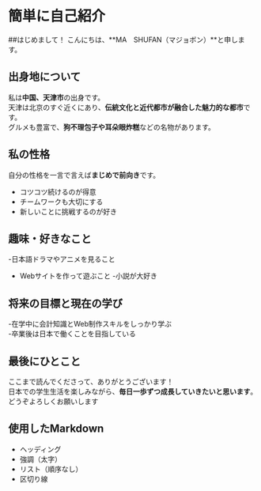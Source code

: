 # 簡単に自己紹介
##はじめまして！
こんにちは、**MA　SHUFAN（マジョボン）**と申します。

## 出身地について
私は**中国、天津市**の出身です。  
天津は北京のすぐ近くにあり、**伝統文化と近代都市が融合した魅力的な都市**です。  
グルメも豊富で、**狗不理包子や耳朵眼炸糕**などの名物があります。
## 私の性格
自分の性格を一言で言えば**まじめで前向き**です。  
- コツコツ続けるのが得意  
- チームワークも大切にする  
- 新しいことに挑戦するのが好き
## 趣味・好きなこと
-日本語ドラマやアニメを見ること  
- Webサイトを作って遊ぶこと
-小説が大好き
## 将来の目標と現在の学び
-在学中に会計知識とWeb制作スキルをしっかり学ぶ  
-卒業後は日本で働くことを目指している  
## 最後にひとこと
ここまで読んでくださって、ありがとうございます！  
日本での学生生活を楽しみながら、**毎日一歩ずつ成長していきたいと思います**。  
どうぞよろしくお願いします 
## 使用したMarkdown
- ヘッディング  
- 強調（太字）  
- リスト（順序なし）  
- 区切り線  
